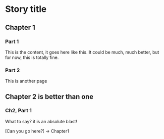# Story title<!-- {id: "title"} -->

## Chapter 1<!-- {id: "Chapter1"} -->


<!-- This is actually a normal comment -->
### Part 1

This is the content, it goes here like this. It could be much, much better, but for now, this is totally fine.

### Part 2

This is another page

## Chapter 2 is better than one

### Ch2, Part 1

What to say? it is an absolute blast!

[Can you go here?] -> Chapter1
